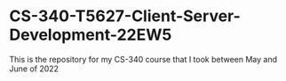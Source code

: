 # CS-340-T5627-Client-Server-Development-22EW5
This is the repository for my CS-340 course that I took between May and June of 2022
